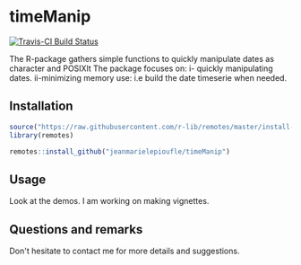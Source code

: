 # timeManip

[![Travis-CI Build Status](https://travis-ci.org/jeanmarielepioufle/timeManip.svg?branch=master)](https://travis-ci.org/jeanmarielepioufle/timeManip)

The R-package gathers simple functions to quickly manipulate dates as character and POSIXlt
The package focuses on:
  i- quickly manipulating dates.
  ii-minimizing memory use: i.e build the date timeserie when needed.

## Installation

```R
source("https://raw.githubusercontent.com/r-lib/remotes/master/install-github.R")$value("r-lib/remotes")
library(remotes)

remotes::install_github("jeanmarielepioufle/timeManip")
```

## Usage
Look at the demos. I am working on making vignettes.

## Questions and remarks
Don't hesitate to contact me for more details and suggestions.
